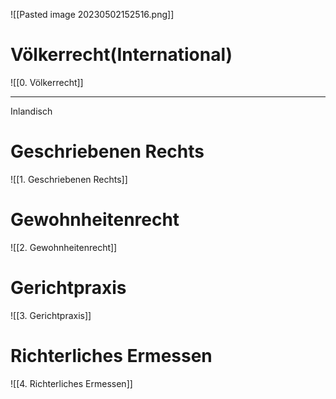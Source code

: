 ![[Pasted image 20230502152516.png]]

# Völkerrecht(International)
![[0. Völkerrecht]]

---
Inlandisch

# Geschriebenen Rechts
![[1. Geschriebenen Rechts]]

# Gewohnheitenrecht
![[2. Gewohnheitenrecht]]

# Gerichtpraxis
![[3. Gerichtpraxis]]

# Richterliches Ermessen
![[4. Richterliches Ermessen]]
